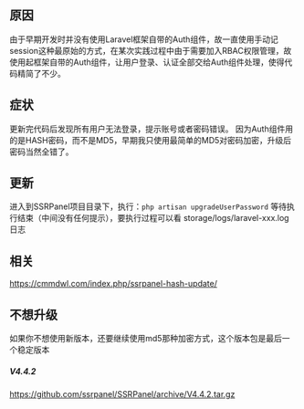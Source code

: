## 原因
由于早期开发时并没有使用Laravel框架自带的Auth组件，故一直使用手动记session这种最原始的方式，在某次实践过程中由于需要加入RBAC权限管理，故使用起框架自带的Auth组件，让用户登录、认证全部交给Auth组件处理，使得代码精简了不少。

## 症状
更新完代码后发现所有用户无法登录，提示账号或者密码错误。
因为Auth组件用的是HASH密码，而不是MD5，早期我只使用最简单的MD5对密码加密，升级后密码当然全错了。

## 更新
进入到SSRPanel项目目录下，执行：`php artisan upgradeUserPassword`
等待执行结束（中间没有任何提示），要执行过程可以看 storage/logs/laravel-xxx.log 日志

## 相关
https://cmmdwl.com/index.php/ssrpanel-hash-update/

## 不想升级
如果你不想使用新版本，还要继续使用md5那种加密方式，这个版本包是最后一个稳定版本
##### V4.4.2 
https://github.com/ssrpanel/SSRPanel/archive/V4.4.2.tar.gz